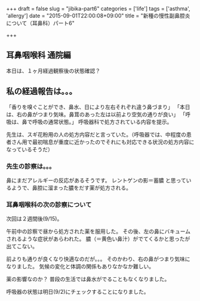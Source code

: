 +++
draft = false
slug = "jibika-part6"
categories = ['life']
tags = ['asthma', 'allergy']
date = "2015-09-01T22:00:08+09:00"
title = "新種の慢性副鼻腔炎について（耳鼻科）パート6"

+++

## 耳鼻咽喉科 通院編

本日は、１ヶ月経過観察後の状態確認？

## 私の経過報告は。。。

「香りを嗅ぐことができ、鼻水、日により左右それぞれ違う鼻づまり」
「本日は、右の鼻がつまり気味。鼻茸のあった左は以前より空気の通りが良い」
「呼吸は、鼻で呼吸の通常状態。」
呼吸器科で処方されている内容を提示。

先生は、スギ花粉用の人の処方内容だと言っていた。（呼吸器では、中程度の患者さん用で最初喘息が重度に近かったのでそれにも対応できる状況の処方内容になっているそうだ）

<!--more-->

### 先生の診察は。。。

鼻にまだアレルギーの反応があるそうです。
レントゲンの影＝蓄膿 と思っているようで、鼻腔に溜まった膿をだす薬が処方される。

### 耳鼻咽喉科の次の診察について

次回は２週間後(9/15)。


午前中の診察で昼から処方された薬を服用した。
その後、左の鼻にバキュームされるような症状があらわれた。
膿（＝黄色い鼻汁）がでてくるかと思ったが出てこない。

前よりも通りが良くなり快適なのだが。。。
そのかわり、右の鼻がつまり気味になりました。
気候の変化と体調の関係もありなかなか難しい。

薬の影響なのか？
普段の生活では鼻水がでることもなくなりました。

呼吸器の状態は明日(9/2)にチェックすることになりました。





